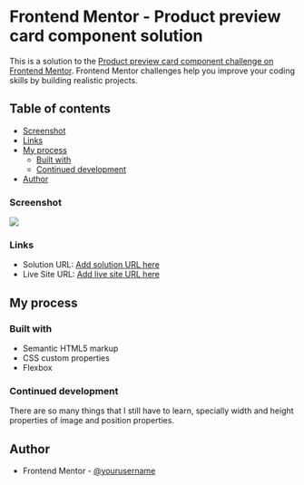 # Frontend Mentor - Product preview card component solution

This is a solution to the [Product preview card component challenge on Frontend Mentor](https://www.frontendmentor.io/challenges/product-preview-card-component-GO7UmttRfa). Frontend Mentor challenges help you improve your coding skills by building realistic projects.

## Table of contents

- [Screenshot](#screenshot)
- [Links](#links)
- [My process](#my-process)
  - [Built with](#built-with)
  - [Continued development](#continued-development)
- [Author](#author)

### Screenshot

![](./images//screenshot-of-product-card.png)

### Links

- Solution URL: [Add solution URL here](https://github.com/Tiyana19/product-preview-card-component)
- Live Site URL: [Add live site URL here](https://tiyana19.github.io/product-preview-card-component/)

## My process

### Built with

- Semantic HTML5 markup
- CSS custom properties
- Flexbox

### Continued development

There are so many things that I still have to learn, specially width and height properties of image and position properties.

## Author

- Frontend Mentor - [@yourusername](https://www.frontendmentor.io/home)
